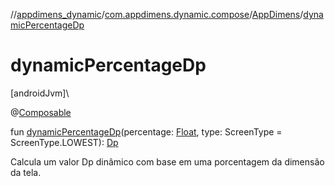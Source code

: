 //[appdimens_dynamic](../../../index.md)/[com.appdimens.dynamic.compose](../index.md)/[AppDimens](index.md)/[dynamicPercentageDp](dynamic-percentage-dp.md)

# dynamicPercentageDp

[androidJvm]\

@[Composable](https://developer.android.com/reference/kotlin/androidx/compose/runtime/Composable.html)

fun [dynamicPercentageDp](dynamic-percentage-dp.md)(percentage: [Float](https://kotlinlang.org/api/core/kotlin-stdlib/kotlin/-float/index.html), type: ScreenType = ScreenType.LOWEST): [Dp](https://developer.android.com/reference/kotlin/androidx/compose/ui/unit/Dp.html)

Calcula um valor Dp dinâmico com base em uma porcentagem da dimensão da tela.